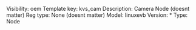 Visibility: oem
Template key: kvs_cam
Description: Camera Node (doesnt matter)
Reg type: None (doesnt matter)
Model: linuxevb
Version: *
Type: Node

